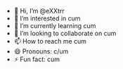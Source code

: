 - 👋 Hi, I’m @eXXtrr
- 👀 I’m interested in cum
- 🌱 I’m currently learning cum
- 💞️ I’m looking to collaborate on cum
- 📫 How to reach me cum
- 😄 Pronouns: c/um
- ⚡ Fun fact: cum

<!---
eXXtrr/eXXtrr is a ✨ special ✨ repository because its `README.md` (this file) appears on your GitHub profile.
You can click the Preview link to take a look at your changes.
--->
